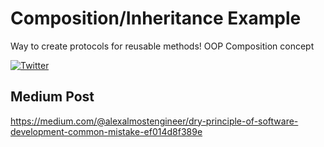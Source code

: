 # Composition/Inheritance Example

Way to create protocols for reusable methods! OOP Composition concept

[![Twitter](https://img.shields.io/twitter/follow/alexksnikol?label=Follow)](https://twitter.com/alexksnikol)

## Medium Post

https://medium.com/@alexalmostengineer/dry-principle-of-software-development-common-mistake-ef014d8f389e
